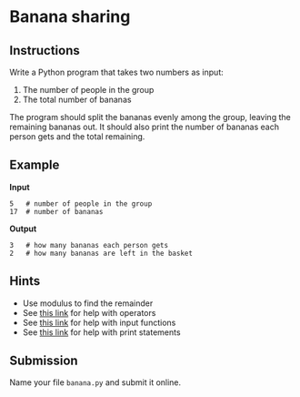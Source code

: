 # Banana sharing

## Instructions
Write a Python program that takes two numbers as input:

1. The number of people in the group
2. The total number of bananas

The program should split the bananas evenly among the group, leaving the remaining bananas out. It should also print the number of bananas each person gets and the total remaining.

## Example
**Input**
```
5   # number of people in the group
17  # number of bananas
```

**Output**
```
3   # how many bananas each person gets
2   # how many bananas are left in the basket
```

## Hints
* Use modulus to find the remainder
* See [this link](https://www.w3schools.com/python/python_operators.asp) for help with operators
* See [this link](https://www.w3schools.com/python/ref_func_input.asp) for help with input functions
* See [this link](https://www.w3schools.com/python/ref_func_print.asp) for help with print statements

## Submission
Name your file `banana.py` and submit it online.
